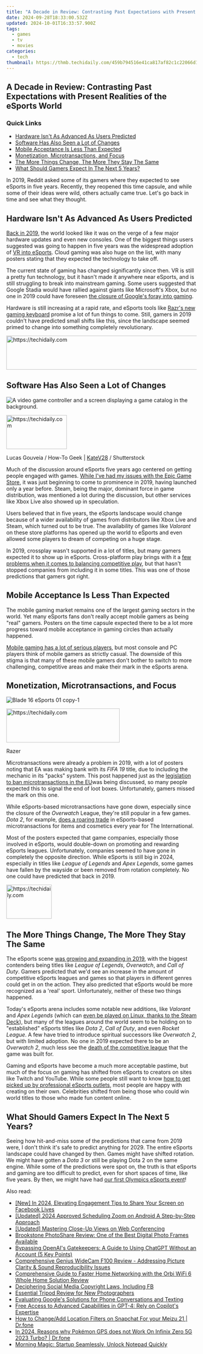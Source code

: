 ```yaml
---
title: "A Decade in Review: Contrasting Past Expectations with Present Realities of the eSports World"
date: 2024-09-28T18:33:00.532Z
updated: 2024-10-01T16:33:57.900Z
tags:
  - games
  - tv
  - movies
categories:
  - tech
thumbnail: https://thmb.techidaily.com/459b794516e41ca817af82c1c22066d193c455f4891dd7a8e040210befb5bf6c.jpg
---
```


## A Decade in Review: Contrasting Past Expectations with Present Realities of the eSports World

### Quick Links

* [Hardware Isn't As Advanced As Users Predicted](https://buynow-help.techidaily.com/must-know-elements-when-selecting-a-network-link/)
* [Software Has Also Seen a Lot of Changes](https://instagram-video-recordings.techidaily.com/2024-approved-from-concept-to-completion-a-stories-polling-handbook/)
* [Mobile Acceptance Is Less Than Expected](https://activate-lock.techidaily.com/in-2024-a-how-to-guide-on-bypassing-iphone-xs-icloud-activation-lock-by-drfone-ios/)
* [Monetization, Microtransactions, and Focus](https://fox-boxes.techidaily.com/new-capturing-and-reducing-speed-with-iphone-a-step-by-step-guide-for-2024/)
* [The More Things Change, The More They Stay The Same](https://instagram-clips.techidaily.com/updated-elite-architects-best-of-breed-instragram-hlv-artisans-for-2024/)
* [What Should Gamers Expect In The Next 5 Years?](https://fake-location.techidaily.com/how-to-stop-my-spouse-from-spying-on-my-oppo-a78-5g-drfone-by-drfone-virtual-android/)

 In 2019, Reddit asked some of its gamers where they expected to see eSports in five years. Recently, they reopened this time capsule, and while some of their ideas were wild, others actually came true. Let's go back in time and see what they thought.

##  Hardware Isn't As Advanced As Users Predicted

[Back in 2019](https://www.reddit.com/r/Games/comments/bopm93/rgames%5Ffiveyear%5Ftime%5Fcapsule%5Fwhat/), the world looked like it was on the verge of a few major hardware updates and even new consoles. One of the biggest things users suggested was going to happen in five years was the widespread adoption of [VR into eSports](https://aixr.org/insights/how-vr-could-be-the-next-big-platform-for-esports/). Cloud gaming was also huge on the list, with many posters stating that they expected the technology to take off.

 The current state of gaming has changed significantly since then. VR is still a pretty fun technology, but it hasn't made it anywhere near eSports, and is still struggling to break into mainstream gaming. Some users suggested that Google Stadia would have rallied against giants like Microsoft's Xbox, but no one in 2019 could have foreseen [the closure of Google's foray into gaming](https://www.theverge.com/2022/9/29/23378713/google-stadia-shutting-down-game-streaming-january-2023).

 Hardware is still increasing at a rapid rate, and eSports tools like [Razr's new gaming keyboard](https://www.theverge.com/2024/7/23/24204422/wooting-razer-snap-tap-socd-beta-feature) promise a lot of fun things to come. Still, gamers in 2019 couldn't have predicted small shifts like this, since the landscape seemed primed to change into something completely revolutionary.

<!-- affiliate ads begin -->
<a href="https://appsumo.8odi.net/c/5597632/2075476/7443" target="_top" id="2075476">
  <img src="//a.impactradius-go.com/display-ad/7443-2075476" border="0" alt="https://techidaily.com" width="728" height="90"/>
</a>
<img height="0" width="0" src="https://appsumo.8odi.net/i/5597632/2075476/7443" style="position:absolute;visibility:hidden;" border="0" />
<!-- affiliate ads end -->

##  Software Has Also Seen a Lot of Changes

![A video game controller and a screen displaying a game catalog in the background.](https://static1.howtogeekimages.com/wordpress/wp-content/uploads/2024/05/a-video-game-controller-and-a-screen-displaying-a-game-catalog-in-the-background.jpg) 

<!-- affiliate ads begin -->
<a href="https://aligracehair.sjv.io/c/5597632/2135410/19272" target="_top" id="2135410">
  <img src="//a.impactradius-go.com/display-ad/19272-2135410" border="0" alt="https://techidaily.com" width="160" height="90"/>
</a>
<img height="0" width="0" src="https://aligracehair.sjv.io/i/5597632/2135410/19272" style="position:absolute;visibility:hidden;" border="0" />
<!-- affiliate ads end -->

Lucas Gouveia / How-To Geek | [KateV28](https://www.shutterstock.com/image-photo/white-xbox-game-controller-lies-next-2248027319) / Shutterstock

 Much of the discussion around eSports five years ago centered on getting people engaged with games. [While I've had my issues with the Epic Game Store](https://change-location.techidaily.com/in-2024-how-and-where-to-find-a-shiny-stone-pokemon-for-vivo-y77t-drfone-by-drfone-virtual-android/), it was just beginning to come to prominence in 2019, having launched only a year before. Steam, being the major, dominant force in game distribution, was mentioned a lot during the discussion, but other services like Xbox Live also showed up in speculation.

 Users believed that in five years, the eSports landscape would change because of a wider availability of games from distributors like Xbox Live and Steam, which turned out to be true. The availability of games like _Valorant_ on these store platforms has opened up the world to eSports and even allowed some players to dream of competing on a huge stage.

 In 2019, crossplay wasn't supported in a lot of titles, but many gamers expected it to show up in eSports. Cross-platform play brings with it a [few problems when it comes to balancing competitive play](https://screen-sharing-recording.techidaily.com/1715859805411-2024-approved-seeking-the-best-ps2-games-try-these-5-android-emulators/), but that hasn't stopped companies from including it in some titles. This was one of those predictions that gamers got right.

##  Mobile Acceptance Is Less Than Expected

 The mobile gaming market remains one of the largest gaming sectors in the world. Yet many eSports fans don't really accept mobile gamers as being "real" gamers. Posters on the time capsule expected there to be a lot more progress toward mobile acceptance in gaming circles than actually happened.

[Mobile gaming has a lot of serious players](https://win-solutions.techidaily.com/the-ultimate-strategy-to-correct-mw3-dev-error-6068-as-you-head-into-2024/), but most console and PC players think of mobile gamers as strictly casual. The downside of this stigma is that many of these mobile gamers don't bother to switch to more challenging, competitive areas and make their mark in the eSports arena.

##  Monetization, Microtransactions, and Focus

![Blade 16 eSports 01 copy-1](https://static1.howtogeekimages.com/wordpress/wp-content/uploads/2024/01/blade-16-esports-01-copy-1.jpg) 

<!-- affiliate ads begin -->
<a href="https://aligracehair.sjv.io/c/5597632/2027176/19272" target="_top" id="2027176">
  <img src="//a.impactradius-go.com/display-ad/19272-2027176" border="0" alt="https://techidaily.com" width="300" height="90"/>
</a>
<img height="0" width="0" src="https://aligracehair.sjv.io/i/5597632/2027176/19272" style="position:absolute;visibility:hidden;" border="0" />
<!-- affiliate ads end -->

Razer

 Microtransactions were already a problem in 2019, with a lot of posters noting that EA was making bank with its _FIFA 19_ title, due to including the mechanic in its "packs" system. This post happened just as the [legislation to ban microtransactions in the EU](https://www.forbes.com/sites/davidthier/2019/05/08/new-microtransactionloot-box-bill-could-devastate-video-game-publishers-if-it-passes/)was being discussed, so many people expected this to signal the end of loot boxes. Unfortunately, gamers missed the mark on this one.

 While eSports-based microtransactions have gone down, especially since the closure of the _Overwatch_ League, they're still popular in a few games. _Dota 2_, for example, [does a roaring trade](https://www.dota-showcase.com/tracker) in eSports-based microtransactions for items and cosmetics every year for The International.

 Most of the posters expected that game companies, especially those involved in eSports, would double-down on promoting and rewarding eSports leagues. Unfortunately, companies seemed to have gone in completely the opposite direction. While eSports is still big in 2024, especially in titles like _League of Legends_ and _Apex Legends_, some games have fallen by the wayside or been removed from rotation completely. No one could have predicted that back in 2019.

<!-- affiliate ads begin -->
<a href="https://aligracehair.sjv.io/c/5597632/2135349/19272" target="_top" id="2135349">
  <img src="//a.impactradius-go.com/display-ad/19272-2135349" border="0" alt="https://techidaily.com" width="120" height="90"/>
</a>
<img height="0" width="0" src="https://aligracehair.sjv.io/i/5597632/2135349/19272" style="position:absolute;visibility:hidden;" border="0" />
<!-- affiliate ads end -->

##  The More Things Change, The More They Stay The Same

 The eSports scene [was growing and expanding in 2019](https://www.androidauthority.com/esports-tournaments-leagues-963799/), with the biggest contenders being titles like _League of Legends_, _Overwatch_, and _Call of Duty_. Gamers predicted that we'd see an increase in the amount of competitive eSports leagues and games so that players in different genres could get in on the action. They also predicted that eSports would be more recognized as a 'real' sport. Unfortunately, neither of these two things happened.

 Today's eSports arena includes some notable new additions, like _Valorant_ and _Apex Legends_ (which can [even be played on Linux, thanks to the Steam Deck](https://instagram-video-files.techidaily.com/insta-velocity-strategic-use-of-likes-and-videos-for-growth/)), but many of the leagues around the world seem to be holding on to "established" eSports titles like _Dota 2_, _Call of Duty_, and even _Rocket League_. A few have tried to introduce spiritual successors like _Overwatch 2_, but with limited adoption. No one in 2019 expected there to be an _Overwatch 2_, much less see the [death of the competitive league](https://www.theverge.com/23954005/overwatch-league-shuts-down-activision-blizzard) that the game was built for.

 Gaming and eSports have become a much more acceptable pastime, but much of the focus on gaming has shifted from eSports to creators on sites like Twitch and YouTube. While some people still want to know [how to get picked up by professional eSports outlets](https://technical-tips.techidaily.com/ideal-gaming-gear-for-children-ultimate-list-of-consoles-and-add-ons/), most people are happy with creating on their own. Celebrities shifted from being those who could win world titles to those who made fun content online.

##  What Should Gamers Expect In The Next 5 Years?

 Seeing how hit-and-miss some of the predictions that came from 2019 were, I don't think it's safe to predict anything for 2029\. The entire eSports landscape could have changed by then. Games might have shifted rotation. We might have gotten a _Dota 3_ or still be playing Dota 2 on the same engine. While some of the predictions were spot on, the truth is that eSports and gaming are too difficult to predict, even for short spaces of time, like five years. By then, we might have had [our first Olympics eSports event](https://metro.co.uk/2024/07/24/olympic-esports-games-coming-2025-non-violent-games-21286769/?ico=mosaic%5Fgaming)!

<ins class="adsbygoogle"
     style="display:block"
     data-ad-format="autorelaxed"
     data-ad-client="ca-pub-7571918770474297"
     data-ad-slot="1223367746"></ins>

<ins class="adsbygoogle"
     style="display:block"
     data-ad-client="ca-pub-7571918770474297"
     data-ad-slot="8358498916"
     data-ad-format="auto"
     data-full-width-responsive="true"></ins>

<span class="atpl-alsoreadstyle">Also read:</span>
<div><ul>
<li><a href="https://facebook-video-content.techidaily.com/new-in-2024-elevating-engagement-tips-to-share-your-screen-on-facebook-lives/"><u>[New] In 2024, Elevating Engagement Tips to Share Your Screen on Facebook Lives</u></a></li>
<li><a href="https://fox-direct.techidaily.com/updated-2024-approved-scheduling-zoom-on-android-a-step-by-step-approach/"><u>[Updated] 2024 Approved Scheduling Zoom on Android A Step-by-Step Approach</u></a></li>
<li><a href="https://extra-guidance.techidaily.com/updated-mastering-close-up-views-on-web-conferencing/"><u>[Updated] Mastering Close-Up Views on Web Conferencing</u></a></li>
<li><a href="https://buynow-tips.techidaily.com/brookstone-photoshare-review-one-of-the-best-digital-photo-frames-available/"><u>Brookstone PhotoShare Review: One of the Best Digital Photo Frames Available</u></a></li>
<li><a href="https://tech-hub.techidaily.com/bypassing-openais-gatekeepers-a-guide-to-using-chatgpt-without-an-account-5-key-points/"><u>Bypassing OpenAI's Gatekeepers: A Guide to Using ChatGPT Without an Account (5 Key Points)</u></a></li>
<li><a href="https://buynow-tips.techidaily.com/comprehensive-genius-widecam-f100-review-addressing-picture-clarity-and-sound-reproducibility-issues/"><u>Comprehensive Genius WideCam F100 Review - Addressing Picture Clarity & Sound Reproducibility Issues</u></a></li>
<li><a href="https://buynow-tips.techidaily.com/comprehensive-guide-to-faster-home-networking-with-the-orbi-wifi-6-whole-home-solution-review/"><u>Comprehensive Guide to Faster Home Networking with the Orbi WiFi 6 Whole Home Solution Review</u></a></li>
<li><a href="https://facebook-video-recording.techidaily.com/deciphering-social-media-copyright-laws-including-fb/"><u>Deciphering Social Media Copyright Laws, Including FB</u></a></li>
<li><a href="https://buynow-tips.techidaily.com/essential-tripod-review-for-new-photographers/"><u>Essential Tripod Review for New Photographers</u></a></li>
<li><a href="https://buynow-tips.techidaily.com/evaluating-googles-solutions-for-phone-conversations-and-texting/"><u>Evaluating Google's Solutions for Phone Conversations and Texting</u></a></li>
<li><a href="https://tech-revival.techidaily.com/free-access-to-advanced-capabilities-in-gpt-4-rely-on-copilots-expertise/"><u>Free Access to Advanced Capabilities in GPT-4: Rely on Copilot's Expertise</u></a></li>
<li><a href="https://location-social.techidaily.com/how-to-changeadd-location-filters-on-snapchat-for-your-meizu-21-drfone-by-drfone-virtual-android/"><u>How to Change/Add Location Filters on Snapchat For your Meizu 21 | Dr.fone</u></a></li>
<li><a href="https://android-pokemon-go.techidaily.com/in-2024-reasons-why-pokemon-gps-does-not-work-on-infinix-zero-5g-2023-turbo-drfone-by-drfone-virtual-android/"><u>In 2024, Reasons why Pokémon GPS does not Work On Infinix Zero 5G 2023 Turbo? | Dr.fone</u></a></li>
<li><a href="https://windows11.techidaily.com/morning-magic-startup-seamlessly-unlock-notepad-quickly/"><u>Morning Magic: Startup Seamlessly, Unlock Notepad Quickly</u></a></li>
</ul></div>

